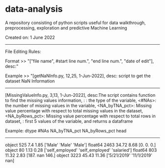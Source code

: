 # data-analysis
A repository consisting of python scripts useful for data walkthrough, preprocessing, exploration and predictive Machine Learning

Created on: 1 June 2022

-----------------------------------

File Editing Rules:

Format >> "["file name", #start line num.", "end line num.", "date of edit"], desc:<description>"
  
Example >> "[getNaNInfo.py, 12,25, 1-Jun-2022], desc: script to get the dataset NaN Information
  
-----------------------------------

[MissingValueInfo.py, 3,13, 1-Jun-2022], desc:The script contains function to find the missing values information, <dtype>: <dtype>: the type of the variable, <#NAs>: the number of missing values in the variable, <NA_byTNA_pct>: Missing value percentage with respect to total missing values in the dataset, <NA_byRows_pct>: Missing value percentage with respect to total rows in dataset, <head>: first 5 values of the variable, and returns a dataframe

Example:
dtype	#NAs	NA_byTNA_pct	NA_byRows_pct	head
-----	-----	-----		-----		-----
object	525	7.4	1.85	['Male' 'Male' 'Male']
float64	2463	34.72	8.68	[0. 0. 0.]
object	80	1.13	0.28	['self_employed' 'self_employed' 'salaried']
float64	803	11.32	2.83	[187.  nan 146.]
object	3223	45.43	11.36	['5/21/2019' '11/1/2019' nan]
